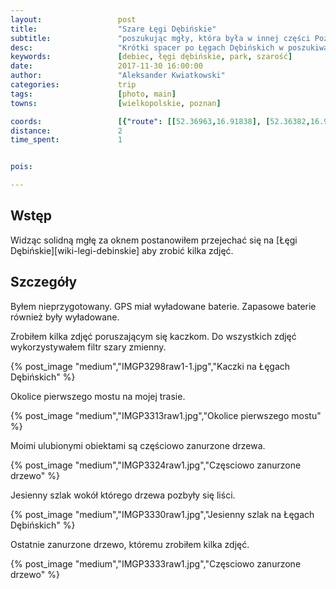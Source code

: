 ```yaml
---
layout:                 post
title:                  "Szare Łęgi Dębińskie"
subtitle:               "poszukując mgły, która była w innej części Poznania"
desc:                   "Krótki spacer po Łęgach Dębińskich w poszukiwaniu mgły. Mgły niestety nie było lecz kilka zdjęć ciekawych udało mi się zrobić w znanych miejscach."
keywords:               [debiec, łęgi dębińskie, park, szarość]
date:                   2017-11-30 16:00:00
author:                 "Aleksander Kwiatkowski"
categories:             trip
tags:                   [photo, main]
towns:                  [wielkopolskie, poznan]

coords:                 [{"route": [[52.36963,16.91838], [52.36382,16.91374]], "type": "hike"}]
distance:               2
time_spent:             1


pois:

---
```



Wstęp
-----

Widząc solidną mgłę za oknem postanowiłem przejechać się
na [Łęgi Dębińskie][wiki-legi-debinskie] aby zrobić kilka zdjęć.

Szczegóły
---------

Byłem nieprzygotowany. GPS miał wyładowane baterie. Zapasowe baterie również
były wyładowane.

Zrobiłem kilka zdjęć poruszającym się kaczkom. Do wszystkich zdjęć wykorzystywałem
filtr szary zmienny.

{% post_image "medium","IMGP3298raw1-1.jpg","Kaczki na Łęgach Dębińskich" %}

Okolice pierwszego mostu na mojej trasie.

{% post_image "medium","IMGP3313raw1.jpg","Okolice pierwszego mostu" %}

Moimi ulubionymi obiektami są częściowo zanurzone drzewa.

{% post_image "medium","IMGP3324raw1.jpg","Częsciowo zanurzone drzewo" %}

Jesienny szlak wokół którego drzewa pozbyły się liści.

{% post_image "medium","IMGP3330raw1.jpg","Jesienny szlak na Łęgach Dębińskich" %}

Ostatnie zanurzone drzewo, któremu zrobiłem kilka zdjęć.

{% post_image "medium","IMGP3333raw1.jpg","Częsciowo zanurzone drzewo" %}
